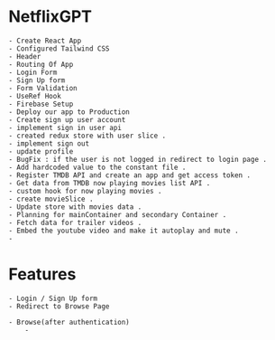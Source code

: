 # NetflixGPT
    - Create React App
    - Configured Tailwind CSS
    - Header
    - Routing Of App
    - Login Form
    - Sign Up form
    - Form Validation
    - UseRef Hook
    - Firebase Setup
    - Deploy our app to Production
    - Create sign up user account
    - implement sign in user api
    - created redux store with user slice .
    - implement sign out
    - update profile
    - BugFix : if the user is not logged in redirect to login page .
    - Add hardcoded value to the constant file .
    - Register TMDB API and create an app and get access token .
    - Get data from TMDB now playing movies list API .
    - custom hook for now playing movies .
    - create movieSlice .
    - Update store with movies data .
    - Planning for mainContainer and secondary Container .
    - Fetch data for trailer videos .
    - Embed the youtube video and make it autoplay and mute .
    -


# Features
    - Login / Sign Up form
    - Redirect to Browse Page 

    - Browse(after authentication)
        -